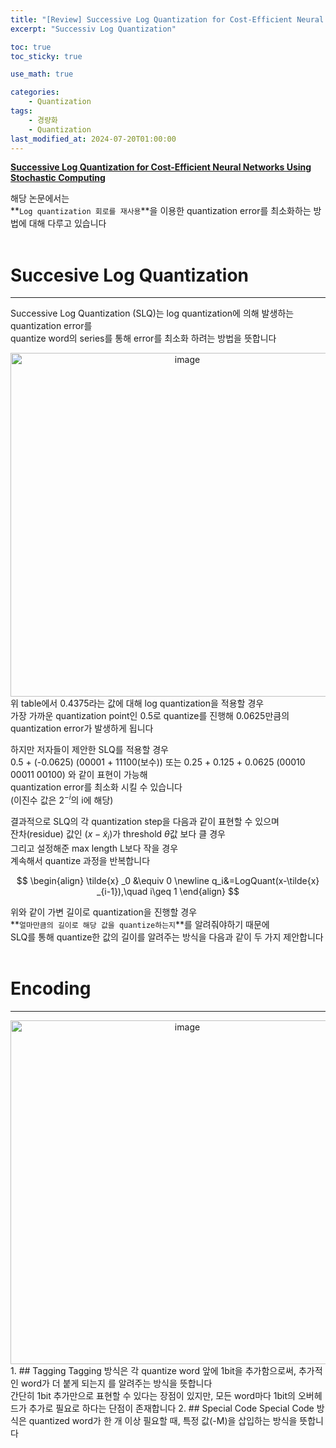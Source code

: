 ```yaml
---
title: "[Review] Successive Log Quantization for Cost-Efficient Neural Networks Using Stochastic Computing, DAC, 2019"
excerpt: "Successiv Log Quantization"

toc: true
toc_sticky: true

use_math: true

categories:
    - Quantization
tags:
    - 경량화
    - Quantization
last_modified_at: 2024-07-20T01:00:00
---
```


<!--bundle exec jekyll serve : 임시 확인-->

**[Successive Log Quantization for Cost-Efficient Neural Networks Using Stochastic Computing](https://dl.acm.org/doi/10.1145/3316781.3317916)**<br>

해당 논문에서는<br>
**`Log quantization 회로를 재사용`**을 이용한 quantization error를 최소화하는 방법에 대해 다루고 있습니다
<br>
<br>

# Succesive Log Quantization
---
Successive Log Quantization (SLQ)는 log quantization에 의해 발생하는 quantization error를<br>
quantize word의 series를 통해 error를 최소화 하려는 방법을 뜻합니다
<center><img width="550" alt="image" src="https://github.com/user-attachments/assets/250fda96-7fdf-4e22-a009-ef3a2d44effa"></center>
위 table에서 0.4375라는 값에 대해 log quantization을 적용할 경우<br>
가장 가까운 quantization point인 0.5로 quantize를 진행해 0.0625만큼의 quantization error가 발생하게 됩니다<br>

하지만 저자들이 제안한 SLQ를 적용할 경우<br>
0.5 + (-0.0625) (00001 + 11100(보수)) 또는 0.25 + 0.125 + 0.0625 (00010 00011 00100) 와 같이 표현이 가능해<br>
quantization error를 최소화 시킬 수 있습니다<br>
(이진수 값은 $2^{-i}$의 i에 해당)<br>

결과적으로 SLQ의 각 quantization step을 다음과 같이 표현할 수 있으며<br>
잔차(residue) 값인 $(x-\tilde{x} _i)$가 threshold $\theta$값 보다 클 경우<br>
그리고 설정해준 max length L보다 작을 경우<br>
계속해서 quantize 과정을 반복합니다<br>

$$
\begin{align}
\tilde{x} _0 &\equiv 0 \newline
q_i&=LogQuant(x-\tilde{x} _{i-1}),\quad i\geq 1
\end{align}
$$

위와 같이 가변 길이로 quantization을 진행할 경우<br>
**`얼마만큼의 길이로 해당 값을 quantize하는지`**를 알려줘야하기 때문에<br>
SLQ를 통해 quantize한 값의 길이를 알려주는 방식을 다음과 같이 두 가지 제안합니다
<br>
<br>

# Encoding
---
<center><img width="550" alt="image" src="https://github.com/user-attachments/assets/b07d38c3-8076-4489-a78b-faf85d49ac66"></center>
1. ## Tagging
Tagging 방식은 각 quantize word 앞에 1bit을 추가함으로써, 추가적인 word가 더 붙게 되는지 를 알려주는 방식을 뜻합니다<br>
간단히 1bit 추가만으로 표현할 수 있다는 장점이 있지만, 모든 word마다 1bit의 오버헤드가 추가로 필요로 하다는 단점이 존재합니다
2. ## Special Code
Special Code 방식은 quantized word가 한 개 이상 필요할 때, 특정 값(-M)을 삽입하는 방식을 뜻합니다